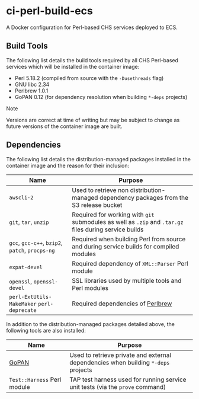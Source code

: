 # ci-perl-build-ecs

A Docker configuration for Perl-based CHS services deployed to ECS.

## Build Tools

The following list details the build tools required by all CHS Perl-based services which will be installed in the container image:

- Perl 5.18.2 (compiled from source with the `-Dusethreads` flag)
- GNU libc 2.34
- Perlbrew 1.0.1
- GoPAN 0.12 (for dependency resolution when building `*-deps` projects)

> [!NOTE]
> Versions are correct at time of writing but may be subject to change as future versions of the container image are built.

## Dependencies

The following list details the distribution-managed packages installed in the container image and the reason for their inclusion:

| Name                  | Purpose                                                                                                |
|-----------------------|--------------------------------------------------------------------------------------------------------|
| `awscli-2`            | Used to retrieve non distribution-managed dependency packages from the S3 release bucket               |
| `git`, `tar`, `unzip` | Required for working with `git` submodules as well as `.zip` and `.tar.gz` files during service builds |
| `gcc`, `gcc-c++`, `bzip2`, `patch`, `procps-ng` | Required when building Perl from source and during service builds for compiled modules |
| `expat-devel`         | Required dependency of `XML::Parser` Perl module                                                       |
| `openssl`, `openssl-devel` | SSL libraries used by multiple tools and Perl modules                                             |
| `perl-ExtUtils-MakeMaker` `perl-deprecate` | Required dependencies of [Perlbrew](https://perlbrew.pl/)                         |

In addition to the distribution-managed packages detailed above, the following tools are also installed:

| Name                                             | Purpose                                                                            |
|--------------------------------------------------|------------------------------------------------------------------------------------|
| [GoPAN](https://github.com/companieshouse/gopan) | Used to retrieve private and external dependencies when building `*-deps` projects |
| `Test::Harness` Perl module                      | TAP test harness used for running service unit tests (via the `prove` command)     |
